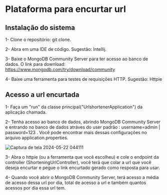 # Plataforma para encurtar url

## Instalação do sistema

1- Clone o repositório: git clone.

2- Abra em uma IDE de código. Sugestão: Intellij.

3- Baixe o MongoDB Community Server para ter acesso ao banco de dados.
    O link para download: https://www.mongodb.com/try/download/community

4- Baixe uma ferramenta para testes de requisições HTTP. Sugestão: Httpie

## Acesso a url encurtada

1-  Faça um "run" da classe principal("UrlshortenerApplication") da aplicação chamada.

2- Tenha acesso ao banco de dados, abrindo MongoDB Community Server e entrando no banco de dados atráves
do user padrão : username=admin | password=123 . Você pode encontrar mais dessas configurações no arquivo application.properties.


![Captura de tela 2024-05-22 044111](https://github.com/alicecavalcanti/url-shortener/assets/110575974/8dc102f3-deb2-4a34-bb0d-d43320d3a93a)


3- Abra o httpie (ou a ferramenta que você escolheu) e cole o endpoint da controller (ShorteningUrlController), você terá que colar a url 
que você deseja encurtar e pegue o link encurtado gerado como resposta para usar.

4- Quando você abrir o  MongoDB Community Server, terá acesso a média de acesso dessa url por dia, total de acesso a url e também quantos acessos por dia essa url tem.
